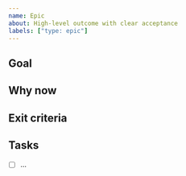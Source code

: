 ```yaml
---
name: Epic
about: High-level outcome with clear acceptance
labels: ["type: epic"]
---
```

## Goal
## Why now
## Exit criteria
## Tasks
- [ ] ...

